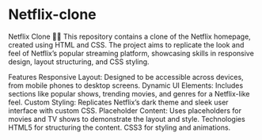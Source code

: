 # Netflix-clone
Netflix Clone 🎥🍿 This repository contains a clone of the Netflix homepage, created using HTML and CSS. The project aims to replicate the look and feel of Netflix’s popular streaming platform, showcasing skills in responsive design, layout structuring, and CSS styling.


Features
Responsive Layout: Designed to be accessible across devices, from mobile phones to desktop screens.
Dynamic UI Elements: Includes sections like popular shows, trending movies, and genres for a Netflix-like feel.
Custom Styling: Replicates Netflix’s dark theme and sleek user interface with custom CSS.
Placeholder Content: Uses placeholders for movies and TV shows to demonstrate the layout and style.
Technologies
HTML5 for structuring the content.
CSS3 for styling and animations.
